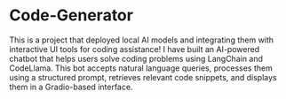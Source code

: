 # Code-Generator
This is a project that deployed local AI models and integrating them with interactive UI tools for coding assistance! 
I have built an AI-powered chatbot that helps users solve coding problems using LangChain and CodeLlama. 
This bot accepts natural language queries, processes them using a structured prompt, retrieves relevant code snippets, and displays them in a Gradio-based interface.
